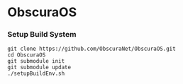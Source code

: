 # ObscuraOS


### Setup Build System

```
git clone https://github.com/ObscuraNet/ObscuraOS.git
cd ObscuraOS
git submodule init
git submodule update
./setupBuildEnv.sh
```

